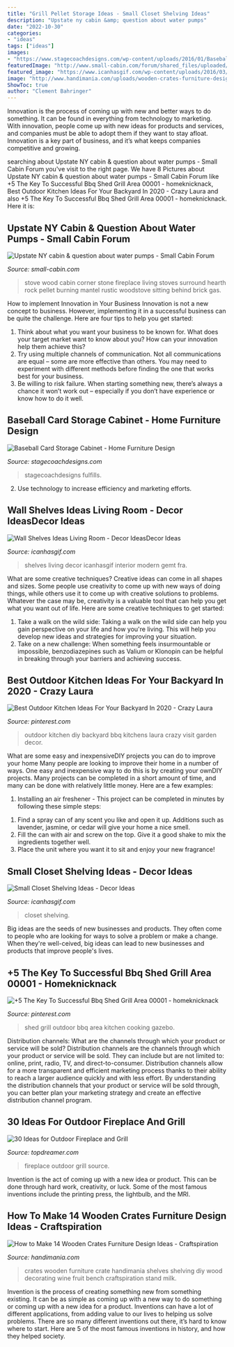 ```yaml
---
title: "Grill Pellet Storage Ideas - Small Closet Shelving Ideas"
description: "Upstate ny cabin &amp; question about water pumps"
date: "2022-10-30"
categories:
- "ideas"
tags: ["ideas"]
images:
- "https://www.stagecoachdesigns.com/wp-content/uploads/2016/01/Baseball-Card-Storage-Cabinet.jpg"
featuredImage: "http://www.small-cabin.com/forum/shared_files/uploaded/226/1230_4_o.jpg"
featured_image: "https://www.icanhasgif.com/wp-content/uploads/2016/03/Wall-Shelves-Ideas-Living-Room-1024x828.jpg"
image: "http://www.handimania.com/uploads/wooden-crates-furniture-design-ideas03.jpg"
ShowToc: true
author: "Clement Bahringer"
---
```



Innovation is the process of coming up with new and better ways to do something. It can be found in everything from technology to marketing. With innovation, people come up with new ideas for products and services, and companies must be able to adopt them if they want to stay afloat. Innovation is a key part of business, and it’s what keeps companies competitive and growing.

	

		
searching about Upstate NY cabin &amp; question about water pumps - Small Cabin Forum you've visit to the right page. We have 8 Pictures about Upstate NY cabin &amp; question about water pumps - Small Cabin Forum like +5 The Key To Successful Bbq Shed Grill Area 00001 - homeknicknack, Best Outdoor Kitchen Ideas For Your Backyard In 2020 - Crazy Laura and also +5 The Key To Successful Bbq Shed Grill Area 00001 - homeknicknack. Here it is:
		
    
## Upstate NY Cabin &amp; Question About Water Pumps - Small Cabin Forum

<img loading=lazy src="http://www.small-cabin.com/forum/shared_files/uploaded/226/1230_4_o.jpg" onerror="this.onerror=null;this.src='https://tse2.mm.bing.net/th?id=OIP.R1Ui6_Uf7-lGSYNMkBscvAHaJ3&amp;pid=15.1';" alt="Upstate NY cabin &amp; question about water pumps - Small Cabin Forum">

_Source: small-cabin.com_

>stove wood cabin corner stone fireplace living stoves surround hearth rock pellet burning mantel rustic woodstove sitting behind brick gas. 

	

How to implement Innovation in Your Business
Innovation is not a new concept to business. However, implementing it in a successful business can be quite the challenge. Here are four tips to help you get started: 
1. Think about what you want your business to be known for. What does your target market want to know about you? How can your innovation help them achieve this? 
2. Try using multiple channels of communication. Not all communications are equal – some are more effective than others. You may need to experiment with different methods before finding the one that works best for your business. 
3. Be willing to risk failure. When starting something new, there’s always a chance it won’t work out – especially if you don’t have experience or know how to do it well.

    
## Baseball Card Storage Cabinet - Home Furniture Design

<img loading=lazy src="https://www.stagecoachdesigns.com/wp-content/uploads/2016/01/Baseball-Card-Storage-Cabinet.jpg" onerror="this.onerror=null;this.src='https://tse3.mm.bing.net/th?id=OIP.hNH8GgKg-IRi1vPA4gasugHaG0&amp;pid=15.1';" alt="Baseball Card Storage Cabinet - Home Furniture Design">

_Source: stagecoachdesigns.com_

>stagecoachdesigns fulfills. 

	

2. Use technology to increase efficiency and marketing efforts.

    
## Wall Shelves Ideas Living Room - Decor IdeasDecor Ideas

<img loading=lazy src="https://www.icanhasgif.com/wp-content/uploads/2016/03/Wall-Shelves-Ideas-Living-Room-1024x828.jpg" onerror="this.onerror=null;this.src='https://tse3.mm.bing.net/th?id=OIP.dflpojHvIV7nFzcfRZxlmwHaF_&amp;pid=15.1';" alt="Wall Shelves Ideas Living Room - Decor IdeasDecor Ideas">

_Source: icanhasgif.com_

>shelves living decor icanhasgif interior modern gemt fra. 

	

What are some creative techniques?
Creative ideas can come in all shapes and sizes. Some people use creativity to come up with new ways of doing things, while others use it to come up with creative solutions to problems. Whatever the case may be, creativity is a valuable tool that can help you get what you want out of life. Here are some creative techniques to get started: 
1. Take a walk on the wild side: Taking a walk on the wild side can help you gain perspective on your life and how you're living. This will help you develop new ideas and strategies for improving your situation. 
2. Take on a new challenge: When something feels insurmountable or impossible, benzodiazepines such as Valium or Klonopin can be helpful in breaking through your barriers and achieving success.

    
## Best Outdoor Kitchen Ideas For Your Backyard In 2020 - Crazy Laura

<img loading=lazy src="https://i.pinimg.com/736x/d7/20/4e/d7204e89671289a5f638830c3e1c8f2a.jpg" onerror="this.onerror=null;this.src='https://tse4.mm.bing.net/th?id=OIP.yv-sNcS4yA2SZKjBgc0i3QHaLH&amp;pid=15.1';" alt="Best Outdoor Kitchen Ideas For Your Backyard In 2020 - Crazy Laura">

_Source: pinterest.com_

>outdoor kitchen diy backyard bbq kitchens laura crazy visit garden decor. 

	

What are some easy and inexpensiveDIY projects you can do to improve your home
Many people are looking to improve their home in a number of ways. One easy and inexpensive way to do this is by creating your ownDIY projects. Many projects can be completed in a short amount of time, and many can be done with relatively little money. Here are a few examples: 
1. Installing an air freshener - This project can be completed in minutes by following these simple steps: 

1) Find a spray can of any scent you like and open it up. Additions such as lavender, jasmine, or cedar will give your home a nice smell. 
2) Fill the can with air and screw on the top. Give it a good shake to mix the ingredients together well. 
3) Place the unit where you want it to sit and enjoy your new fragrance!

    
## Small Closet Shelving Ideas - Decor Ideas

<img loading=lazy src="https://icanhasgif.com/wp-content/uploads/2016/05/Small-Closet-Shelving-Ideas.jpg" onerror="this.onerror=null;this.src='https://tse2.mm.bing.net/th?id=OIP.ssqf6V2Ky-8n8i5wUo_ccAHaLI&amp;pid=15.1';" alt="Small Closet Shelving Ideas - Decor Ideas">

_Source: icanhasgif.com_

>closet shelving. 

	

Big ideas are the seeds of new businesses and products. They often come to people who are looking for ways to solve a problem or make a change. When they're well-ceived, big ideas can lead to new businesses and products that improve people's lives.

    
## +5 The Key To Successful Bbq Shed Grill Area 00001 - Homeknicknack

<img loading=lazy src="https://i.pinimg.com/736x/74/5c/01/745c0196e8a411103374a60afa0b5537.jpg" onerror="this.onerror=null;this.src='https://tse2.mm.bing.net/th?id=OIP.ePvzkOBWa4M0UP3e8bQr1AHaNU&amp;pid=15.1';" alt="+5 The Key To Successful Bbq Shed Grill Area 00001 - homeknicknack">

_Source: pinterest.com_

>shed grill outdoor bbq area kitchen cooking gazebo. 

	

Distribution channels: What are the channels through which your product or service will be sold?
Distribution channels are the channels through which your product or service will be sold. They can include but are not limited to: online, print, radio, TV, and direct-to-consumer. Distribution channels allow for a more transparent and efficient marketing process thanks to their ability to reach a larger audience quickly and with less effort. By understanding the distribution channels that your product or service will be sold through, you can better plan your marketing strategy and create an effective distribution channel program.

    
## 30 Ideas For Outdoor Fireplace And Grill

<img loading=lazy src="https://topdreamer.com/wp-content/uploads/2013/05/Outdoor-Fireplace-19.jpg" onerror="this.onerror=null;this.src='https://tse4.mm.bing.net/th?id=OIP.pdZt3U-K7wGLYBQe2Zd7mwAAAA&amp;pid=15.1';" alt="30 Ideas for Outdoor Fireplace and Grill">

_Source: topdreamer.com_

>fireplace outdoor grill source. 

	

Invention is the act of coming up with a new idea or product. This can be done through hard work, creativity, or luck. Some of the most famous inventions include the printing press, the lightbulb, and the MRI.

    
## How To Make 14 Wooden Crates Furniture Design Ideas - Craftspiration

<img loading=lazy src="http://www.handimania.com/uploads/wooden-crates-furniture-design-ideas03.jpg" onerror="this.onerror=null;this.src='https://tse2.mm.bing.net/th?id=OIP.lZKpYNEpYlc4a5WVFhT-GQHaLH&amp;pid=15.1';" alt="How to Make 14 Wooden Crates Furniture Design Ideas - Craftspiration">

_Source: handimania.com_

>crates wooden furniture crate handimania shelves shelving diy wood decorating wine fruit bench craftspiration stand milk. 

	

Invention is the process of creating something new from something existing. It can be as simple as coming up with a new way to do something or coming up with a new idea for a product. Inventions can have a lot of different applications, from adding value to our lives to helping us solve problems. There are so many different inventions out there, it’s hard to know where to start. Here are 5 of the most famous inventions in history, and how they helped society.

